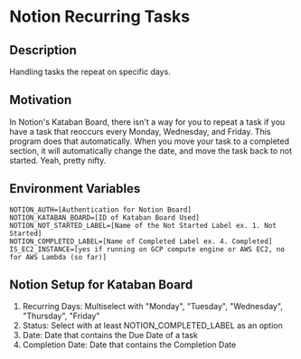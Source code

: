 # Notion Recurring Tasks

## Description
Handling tasks the repeat on specific days. 

## Motivation
In Notion's Kataban Board, there isn't a way for you to repeat a task if you have a task that reoccurs every Monday, Wednesday, and Friday. 
This program does that automatically. When you move your task to a completed section, it will automatically change the date, and move the task
back to not started. Yeah, pretty nifty. 

## Environment Variables
```text
NOTION_AUTH=[Authentication for Notion Board]
NOTION_KATABAN_BOARD=[ID of Kataban Board Used]
NOTION_NOT_STARTED_LABEL=[Name of the Not Started Label ex. 1. Not Started]
NOTION_COMPLETED_LABEL=[Name of Completed Label ex. 4. Completed]
IS_EC2_INSTANCE=[yes if running on GCP compute engine or AWS EC2, no for AWS Lambda (so far)]
```

## Notion Setup for Kataban Board
1. Recurring Days: Multiselect with "Monday", "Tuesday", "Wednesday", "Thursday", "Friday"
2. Status: Select with at least NOTION_COMPLETED_LABEL as an option
3. Date: Date that contains the Due Date of a task
4. Completion Date: Date that contains the Completion Date
